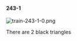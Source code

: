 #### 243-1
![train-243-1-0.png](https://github.com/lil-lab/nlvr/raw/master/nlvr/train/images/35/train-243-1-0.png "train-243-1-0.png")

There are 2 black triangles